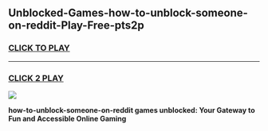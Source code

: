 
## Unblocked-Games-how-to-unblock-someone-on-reddit-Play-Free-pts2p
<h3>
<a href="https://premium76.site?title=how-to-unblock-someone-on-reddit&ref=21A">CLICK TO PLAY</a></h3>
<hr>

<h3>
<a href="https://premium76.site?title=how-to-unblock-someone-on-reddit&ref=21A">CLICK 2 PLAY</a>
  
</h3>

<a href="https://premium76.site?title=how-to-unblock-someone-on-reddit&ref=21A"><img src="https://clearcache.store/games.png"></a>


**how-to-unblock-someone-on-reddit games unblocked: Your Gateway to Fun and Accessible Online Gaming**
